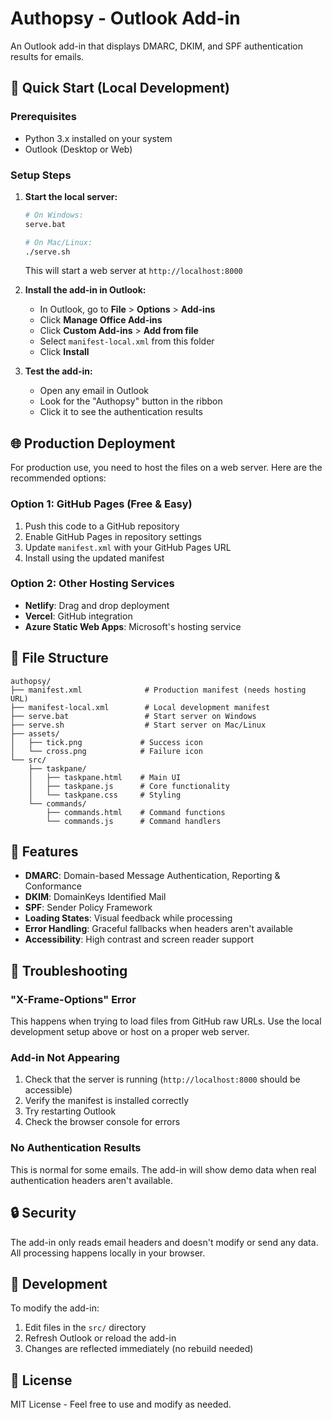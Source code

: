 # Authopsy - Outlook Add-in

An Outlook add-in that displays DMARC, DKIM, and SPF authentication results for emails.

## 🚀 Quick Start (Local Development)

### Prerequisites
- Python 3.x installed on your system
- Outlook (Desktop or Web)

### Setup Steps

1. **Start the local server:**
   ```bash
   # On Windows:
   serve.bat
   
   # On Mac/Linux:
   ./serve.sh
   ```
   This will start a web server at `http://localhost:8000`

2. **Install the add-in in Outlook:**
   - In Outlook, go to **File** > **Options** > **Add-ins**
   - Click **Manage Office Add-ins**
   - Click **Custom Add-ins** > **Add from file**
   - Select `manifest-local.xml` from this folder
   - Click **Install**

3. **Test the add-in:**
   - Open any email in Outlook
   - Look for the "Authopsy" button in the ribbon
   - Click it to see the authentication results

## 🌐 Production Deployment

For production use, you need to host the files on a web server. Here are the recommended options:

### Option 1: GitHub Pages (Free & Easy)
1. Push this code to a GitHub repository
2. Enable GitHub Pages in repository settings
3. Update `manifest.xml` with your GitHub Pages URL
4. Install using the updated manifest

### Option 2: Other Hosting Services
- **Netlify**: Drag and drop deployment
- **Vercel**: GitHub integration
- **Azure Static Web Apps**: Microsoft's hosting service

## 📁 File Structure

```
authopsy/
├── manifest.xml              # Production manifest (needs hosting URL)
├── manifest-local.xml        # Local development manifest
├── serve.bat                 # Start server on Windows
├── serve.sh                  # Start server on Mac/Linux
├── assets/
│   ├── tick.png             # Success icon
│   └── cross.png            # Failure icon
└── src/
    ├── taskpane/
    │   ├── taskpane.html    # Main UI
    │   ├── taskpane.js      # Core functionality
    │   └── taskpane.css     # Styling
    └── commands/
        ├── commands.html    # Command functions
        └── commands.js      # Command handlers
```

## 🔧 Features

- **DMARC**: Domain-based Message Authentication, Reporting & Conformance
- **DKIM**: DomainKeys Identified Mail
- **SPF**: Sender Policy Framework
- **Loading States**: Visual feedback while processing
- **Error Handling**: Graceful fallbacks when headers aren't available
- **Accessibility**: High contrast and screen reader support

## 🐛 Troubleshooting

### "X-Frame-Options" Error
This happens when trying to load files from GitHub raw URLs. Use the local development setup above or host on a proper web server.

### Add-in Not Appearing
1. Check that the server is running (`http://localhost:8000` should be accessible)
2. Verify the manifest is installed correctly
3. Try restarting Outlook
4. Check the browser console for errors

### No Authentication Results
This is normal for some emails. The add-in will show demo data when real authentication headers aren't available.

## 🔒 Security

The add-in only reads email headers and doesn't modify or send any data. All processing happens locally in your browser.

## 📝 Development

To modify the add-in:
1. Edit files in the `src/` directory
2. Refresh Outlook or reload the add-in
3. Changes are reflected immediately (no rebuild needed)

## 📄 License

MIT License - Feel free to use and modify as needed.
